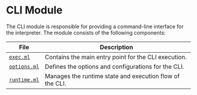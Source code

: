 # CLI Module

The CLI module is responsible for providing a command-line interface for the interpreter. 
The module consists of the following components:

| File                       | Description                                              |
| -------------------------- | -------------------------------------------------------- |
| [`exec.ml`](exec.ml)       | Contains the main entry point for the CLI execution.     |
| [`options.ml`](options.ml) | Defines the options and configurations for the CLI.      |
| [`runtime.ml`](runtime.ml) | Manages the runtime state and execution flow of the CLI. |
    